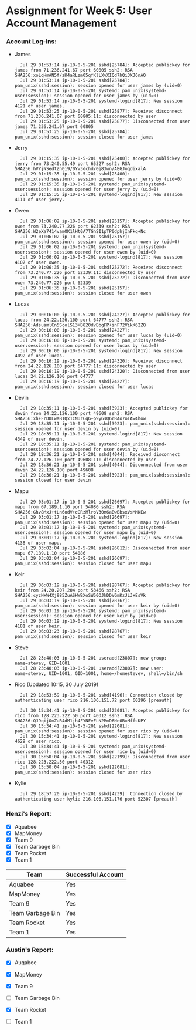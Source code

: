 # Assignment for Week 5: User Account Management


### Account Log-ins:
- James

		Jul 29 01:53:14 ip-10-0-5-201 sshd[25784]: Accepted publickey for james from 71.236.241.67 port 60805 ssh2: RSA SHA256:xoLqHmAN5f/zK4aRLzm05qfKlLXvXIQd7hQi3XJ6nAQ
		Jul 29 01:53:14 ip-10-0-5-201 sshd[25784]: pam_unix(sshd:session): session opened for user james by (uid=0)
		Jul 29 01:53:14 ip-10-0-5-201 systemd: pam_unix(systemd-user:session): session opened for user james by (uid=0)
		Jul 29 01:53:14 ip-10-0-5-201 systemd-logind[817]: New session 4121 of user james.
		Jul 29 01:53:25 ip-10-0-5-201 sshd[25877]: Received disconnect from 71.236.241.67 port 60805:11: disconnected by user
		Jul 29 01:53:25 ip-10-0-5-201 sshd[25877]: Disconnected from user james 71.236.241.67 port 60805
		Jul 29 01:53:25 ip-10-0-5-201 sshd[25784]: pam_unix(sshd:session): session closed for user james


- Jerry

		Jul 29 01:15:35 ip-10-0-5-201 sshd[25400]: Accepted publickey for jerry from 73.240.55.49 port 65327 ssh2: RSA SHA256:hVYjNSedtZn0i9/0Yv3dchd/0j83wn/AEGJoqdixalA
		Jul 29 01:15:35 ip-10-0-5-201 sshd[25400]: pam_unix(sshd:session): session opened for user jerry by (uid=0)
		Jul 29 01:15:35 ip-10-0-5-201 systemd: pam_unix(systemd-user:session): session opened for user jerry by (uid=0)
		Jul 29 01:15:35 ip-10-0-5-201 systemd-logind[817]: New session 4111 of user jerry.


- Owen

		Jul 29 01:06:02 ip-10-0-5-201 sshd[25157]: Accepted publickey for owen from 73.240.77.226 port 62339 ssh2: RSA SHA256:W2eXa7414vamOK1lHt0A7TGhSI1pTP0dphjInFkq+Nc
		Jul 29 01:06:02 ip-10-0-5-201 sshd[25157]: pam_unix(sshd:session): session opened for user owen by (uid=0)
		Jul 29 01:06:02 ip-10-0-5-201 systemd: pam_unix(systemd-user:session): session opened for user owen by (uid=0)
		Jul 29 01:06:02 ip-10-0-5-201 systemd-logind[817]: New session 4107 of user owen.
		Jul 29 01:06:35 ip-10-0-5-201 sshd[25272]: Received disconnect from 73.240.77.226 port 62339:11: disconnected by user
		Jul 29 01:06:35 ip-10-0-5-201 sshd[25272]: Disconnected from user owen 73.240.77.226 port 62339
		Jul 29 01:06:35 ip-10-0-5-201 sshd[25157]: pam_unix(sshd:session): session closed for user owen


- Lucas

		Jul 29 00:16:00 ip-10-0-5-201 sshd[24227]: Accepted publickey for lucas from 24.22.126.100 port 64777 ssh2: RSA SHA256:AdsuamlCn5ScolS13+B820dvBbgFP+inF72VikK62ZQ
		Jul 29 00:16:00 ip-10-0-5-201 sshd[24227]: pam_unix(sshd:session): session opened for user lucas by (uid=0)
		Jul 29 00:16:00 ip-10-0-5-201 systemd: pam_unix(systemd-user:session): session opened for user lucas by (uid=0)
		Jul 29 00:16:00 ip-10-0-5-201 systemd-logind[817]: New session 4092 of user lucas.
		Jul 29 00:16:19 ip-10-0-5-201 sshd[24320]: Received disconnect from 24.22.126.100 port 64777:11: disconnected by user
		Jul 29 00:16:19 ip-10-0-5-201 sshd[24320]: Disconnected from user lucas 24.22.126.100 port 64777
		Jul 29 00:16:19 ip-10-0-5-201 sshd[24227]: pam_unix(sshd:session): session closed for user lucas


- Devin

		Jul 29 18:35:11 ip-10-0-5-201 sshd[3923]: Accepted publickey for devin from 24.22.126.100 port 49608 ssh2: RSA SHA256:xhFFrD0LwaB1Qx1CNUrCqG+p9y6sQ6rBAo7oTAw4how
		Jul 29 18:35:11 ip-10-0-5-201 sshd[3923]: pam_unix(sshd:session): session opened for user devin by (uid=0)
		Jul 29 18:35:11 ip-10-0-5-201 systemd-logind[817]: New session 4349 of user devin.
		Jul 29 18:35:11 ip-10-0-5-201 systemd: pam_unix(systemd-user:session): session opened for user devin by (uid=0)
		Jul 29 18:36:21 ip-10-0-5-201 sshd[4044]: Received disconnect from 24.22.126.100 port 49608:11: disconnected by user
		Jul 29 18:36:21 ip-10-0-5-201 sshd[4044]: Disconnected from user devin 24.22.126.100 port 49608
		Jul 29 18:36:21 ip-10-0-5-201 sshd[3923]: pam_unix(sshd:session): session closed for user devin


- Mapu

		Jul 29 03:01:17 ip-10-0-5-201 sshd[26697]: Accepted publickey for mapu from 67.189.1.10 port 54086 ssh2: RSA SHA256:Ghv8MxJ+tLn6odV+cGRzMlroV30m6aBwBbsxVsMMKEw
		Jul 29 03:01:17 ip-10-0-5-201 sshd[26697]: pam_unix(sshd:session): session opened for user mapu by (uid=0)
		Jul 29 03:01:17 ip-10-0-5-201 systemd: pam_unix(systemd-user:session): session opened for user mapu by (uid=0)
		Jul 29 03:01:17 ip-10-0-5-201 systemd-logind[817]: New session 4138 of user mapu.
		Jul 29 03:02:04 ip-10-0-5-201 sshd[26812]: Disconnected from user mapu 67.189.1.10 port 54086
		Jul 29 03:02:04 ip-10-0-5-201 sshd[26697]: pam_unix(sshd:session): session closed for user mapu


- Keir

		Jul 29 06:03:19 ip-10-0-5-201 sshd[28767]: Accepted publickey for keir from 24.20.207.204 port 53466 ssh2: RSA SHA256:cyzN+W4Xj985ZuASHWBXoSW50OJkDDVGmKzJLJ+EsVk
		Jul 29 06:03:19 ip-10-0-5-201 sshd[28767]: pam_unix(sshd:session): session opened for user keir by (uid=0)
		Jul 29 06:03:19 ip-10-0-5-201 systemd: pam_unix(systemd-user:session): session opened for user keir by (uid=0)
		Jul 29 06:03:19 ip-10-0-5-201 systemd-logind[817]: New session 4181 of user keir.
		Jul 29 06:03:23 ip-10-0-5-201 sshd[28767]: pam_unix(sshd:session): session closed for user keir


- Steve

		Jul 28 23:40:03 ip-10-0-5-201 useradd[23807]: new group: name=stevev, GID=1001
		Jul 28 23:40:03 ip-10-0-5-201 useradd[23807]: new user: name=stevev, UID=1001, GID=1001, home=/homestevev, shell=/bin/sh


- Rico (Updated 10:15, 30 July 2019)

		Jul 29 18:53:59 ip-10-0-5-201 sshd[4196]: Connection closed by authenticating user rico 216.106.151.72 port 60296 [preauth]

		Jul 30 15:34:41 ip-10-0-5-201 sshd[22081]: Accepted publickey for rico from 128.223.222.50 port 40312 ssh2: RSA SHA256:QJ9qijOmZuR4dM1jh4FYNFvFLN2MmD6Nn0RxMffsKPY
		Jul 30 15:34:41 ip-10-0-5-201 sshd[22081]: pam_unix(sshd:session): session opened for user rico by (uid=0)
		Jul 30 15:34:41 ip-10-0-5-201 systemd-logind[817]: New session 4629 of user rico.
		Jul 30 15:34:41 ip-10-0-5-201 systemd: pam_unix(systemd-user:session): session opened for user rico by (uid=0)
		Jul 30 15:50:04 ip-10-0-5-201 sshd[22199]: Disconnected from user rico 128.223.222.50 port 40312
		Jul 30 15:50:04 ip-10-0-5-201 sshd[22081]: pam_unix(sshd:session): session closed for user rico


- Kylie

		Jul 29 18:57:20 ip-10-0-5-201 sshd[4239]: Connection closed by authenticating user kylie 216.106.151.176 port 52307 [preauth]


### Henzi's Report:
- [x] Aquabee
- [x] MapMoney
- [x] Team 9
- [x] Team Garbage Bin
- [x] Team Rocket
- [x] Team 1

Team | Successful Account
---- | ------------------
Aquabee | Yes
MapMoney | Yes
Team 9 | Yes
Team Garbage Bin | Yes
Team Rocket | Yes
Team 1 | Yes

### Austin's Report:
- [x] Auqabee
- [x] MapMoney
- [x] Team 9
- [ ] Team Garbage Bin
- [x] Team Rocket
- [ ] Team 1

